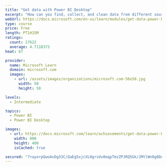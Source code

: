 ```yaml
---
title: "Get data with Power BI Desktop"
excerpt: "How can you find, collect, and clean data from different sources? Power BI is a tool for making sense of your data. You will learn tricks to make data-gathering easier."
webUrl: https://docs.microsoft.com/en-us/learn/modules/get-data-power-bi/
type: course
price: Free
length: PT1H15M
ratings:
  count: 17622
  average: 4.7118373
heat: 67

provider:
  name: Microsoft Learn
  domain: microsoft.com
  images:
    - url: /assets/images/organizations/microsoft.com-50x50.jpg
      width: 50
      height: 50

levels:
  - Intermediate

topics:
  - Power BI
  - Power BI Desktop

images:
  - url: https://docs.microsoft.com/learn/achievements/get-data-power-bi-desktop-social.png
    width: 800
    height: 400
    isCached: true

secured: "7+ayorpQwoAvDg33C/QaEg5xjcXLHgrsUv0eqpTmzZPJRQ5Gk/JMtlWn0g8DA3dKxlEm2kJuQ+gHk5iB2itUjfdZQCIyYowIf/Uko2bZjZeOmOJpjfc2hIPwjBx+tsTVAFJrMp76VMsX/WpEO6e2nu7Jv+Twr5rIjtDEeSAIpvaGR6TpV/0ALMYPZxBMKMr08hC+0T7xQ9aEKNmcNhNPzgep8h4InDL47geuY34oycI/fTEJolsIRGJgYXRe0vGFXfkEDvgoKUU/qOw1l6WSVLkIUc06unIsynL/pCvjBzFB9HWMODiV+uUaZTHvcR3K/XJhdSheSY5R22a5uhHC7/l6CfKOW1HUJ3emPN9MM/vvoFZSBzcIuzc2s88J6zhpxEGWZ0ICQJxrm9NFXOE/CCYUqt6MhM2KHMHPnS4Ktl6L/byavBAG9x40tIlMMIxk;lpOc1eTLIt8Wha5riG+H9g=="
---
```


